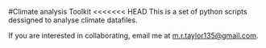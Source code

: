 #Climate analysis Toolkit
<<<<<<< HEAD
This is a set of python scripts dessigned to analyse climate datafiles.

If you are interested in collaborating, email me at m.r.taylor135@gmail.com. 
 


